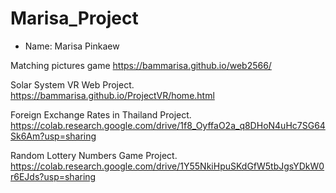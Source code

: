 # Marisa_Project
- Name: Marisa Pinkaew
  
Matching pictures game
https://bammarisa.github.io/web2566/

Solar System VR Web Project.
https://bammarisa.github.io/ProjectVR/home.html

Foreign Exchange Rates in Thailand Project.
https://colab.research.google.com/drive/1f8_OyffaO2a_q8DHoN4uHc7SG64Sk6Am?usp=sharing

Random Lottery Numbers Game Project.
https://colab.research.google.com/drive/1Y55NkiHpuSKdGfW5tbJgsYDkW0r6EJds?usp=sharing
